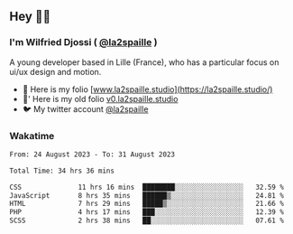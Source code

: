 ## Hey 👋🏾
### I'm Wilfried Djossi ( <a href="https://twitter.com/la2spaille/" target="_blank">@la2spaille</a> )
A young developer based in Lille (France), who has a particular focus on ui/ux design and motion.

- 🎨 Here is my folio [www.la2spaille.studio](https://la2spaille.studio/)
- 🎨' Here is my old folio [v0.la2spaille.studio](https://v0.la2spaille.studio/)
- 🐦 My twitter account [@la2spaille](https://twitter.com/la2spaille/)

### Wakatime
<!--START_SECTION:waka-->

```txt
From: 24 August 2023 - To: 31 August 2023

Total Time: 34 hrs 36 mins

CSS              11 hrs 16 mins  ████████░░░░░░░░░░░░░░░░░   32.59 %
JavaScript       8 hrs 35 mins   ██████▒░░░░░░░░░░░░░░░░░░   24.81 %
HTML             7 hrs 29 mins   █████▒░░░░░░░░░░░░░░░░░░░   21.66 %
PHP              4 hrs 17 mins   ███░░░░░░░░░░░░░░░░░░░░░░   12.39 %
SCSS             2 hrs 38 mins   ██░░░░░░░░░░░░░░░░░░░░░░░   07.61 %
```

<!--END_SECTION:waka-->
<!--
**la2spaille/la2spaille** is a ✨ _special_ ✨ repository because its `README.md` (this file) appears on your GitHub profile.

Here are some ideas to get you started:

- 🔭 I’m currently working on ...
- 🌱 I’m currently learning ...
- 👯 I’m looking to collaborate on ...
- 🤔 I’m looking for help with ...
- 💬 Ask me about ...
- 📫 How to reach me: ...
- 😄 Pronouns: ...
- ⚡ Fun fact: ...
-->
